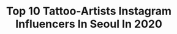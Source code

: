 ---
title: Top 10 Tattoo-Artists Instagram Influencers In Seoul In 2020
description: >-
  Find top tattoo-artists Instagram influencers in Seoul in 2020. Most popular hashtags: #colortattoo #tattoo #tattoodo #koreatattoo.
platform: Instagram
profiles:
  - username: "tattooer_manda"
    fullname: >-
      STUDIOBYSOL_MANDA
    location: "South Korea"
    followers: 30939
    engagement: 888
    commentsToLikes: 0.006748
    avatar: "https://scontent-dus1-1.cdninstagram.com/v/t51.2885-19/s320x320/64931796_2303650903286837_7337303007844892672_n.jpg?_nc_ht=scontent-dus1-1.cdninstagram.com&_nc_ohc=t1J32RHNC_wAX8ro3gC&oh=5729fa4429163ac9e25cb4a65b7f23bc&oe=5EB245A6"
    verified: false
    hashtags: "#wip, #mermaid, #poppytattoo, #blackmamba"
  - username: "q_tattoos"
    fullname: >-
      Dongkyu Lee
    location: "South Korea"
    followers: 236917
    engagement: 103
    commentsToLikes: 0.015075
    avatar: "https://scontent-ams4-1.cdninstagram.com/v/t51.2885-19/s320x320/65155117_343540626570114_8019819774135500800_n.jpg?_nc_ht=scontent-ams4-1.cdninstagram.com&_nc_ohc=lk9iQfIY7HMAX_EWXFy&oh=f9d7fcb512c1a1e8873b3ebe962ec744&oe=5EB7E0D3"
    verified: true
    hashtags: "#oscar, #qtattoo, #realismtattoo, #tattoo"
  - username: "mumi_ink"
    fullname: >-
      무미
    location: "South Korea"
    followers: 71185
    engagement: 747
    commentsToLikes: 0.006898
    avatar: "https://scontent-arn2-1.cdninstagram.com/v/t51.2885-19/s320x320/26071171_1986281718261805_3561877818079969280_n.jpg?_nc_ht=scontent-arn2-1.cdninstagram.com&_nc_ohc=5JTKqQW-avoAX-b2VJ2&oh=24a2d178cc67b926a9a9ddb7ebb3dd4b&oe=5EBC7E06"
    verified: false
    hashtags: "#cherub, #feathertattoo, #pomegranatetattoo, #microrealismtattoo"
  - username: "tattooist_yammy"
    fullname: >-
      타투이스트 야미
    location: "South Korea"
    followers: 66094
    engagement: 249
    commentsToLikes: 0.013519
    avatar: "https://scontent-lhr8-1.cdninstagram.com/v/t51.2885-19/s320x320/31557172_1880898115295291_2516472998593036288_n.jpg?_nc_ht=scontent-lhr8-1.cdninstagram.com&_nc_ohc=IaY7vAnis38AX-_GkoG&oh=31df921bda9fcec4f4f5674f182f018a&oe=5EBBC9D4"
    verified: false
    hashtags: "#tattooinspiration, #bngtattoo, #sphynxcat, #animaltattoo"
  - username: "dino_tats"
    fullname: >-
      문신하는집 DINO🦖
    location: "South Korea"
    followers: 12624
    engagement: 576
    commentsToLikes: 0.054882
    avatar: "https://scontent-ams4-1.cdninstagram.com/v/t51.2885-19/s320x320/91265083_215181013126547_3716620473233047552_n.jpg?_nc_ht=scontent-ams4-1.cdninstagram.com&_nc_ohc=Tb54QXYdnEMAX-KY_Fd&oh=d57ea5bbd425285c82fc88163e034c75&oe=5EB4635B"
    verified: false
    hashtags: "#tigertattoo, #japanesetattoos, #japaneseink, #blxckink"
  - username: "lighthouse_professional_tattoo"
    fullname: >-
      ⚓️Lighthouse Tattoo Studio
    location: "South Korea"
    followers: 29511
    engagement: 216
    commentsToLikes: 0.004690
    avatar: "https://scontent-ams4-1.cdninstagram.com/v/t51.2885-19/s320x320/66448823_711014039347556_5787554386540494848_n.jpg?_nc_ht=scontent-ams4-1.cdninstagram.com&_nc_ohc=ygW-YkOHnQUAX8qHf5t&oh=44f1642ff5ffc5803205dcb21ef5b459&oe=5EB09FB1"
    verified: false
    hashtags: ""
  - username: "seanl83"
    fullname: >-
      💥 션엘 / $E🔺N  L ☄
    location: "South Korea"
    followers: 5904
    engagement: 929
    commentsToLikes: 0.013647
    avatar: "https://scontent-atl3-1.cdninstagram.com/v/t51.2885-19/s320x320/59869889_2393356707351759_6283113081862094848_n.jpg?_nc_ht=scontent-atl3-1.cdninstagram.com&_nc_ohc=29Q9ZIW9B8YAX-xs6OE&oh=49303fca6ccac4114e41504c8bd07ac1&oe=5EB9F96D"
    verified: false
    hashtags: "#neon, #shootingday, #dope, #goodvibes"
  - username: "jemma_le_e_"
    fullname: >-
      Jemma Lee
    location: "South Korea"
    followers: 6841
    engagement: 704
    commentsToLikes: 0.016655
    avatar: "https://scontent-ams4-1.cdninstagram.com/v/t51.2885-19/s320x320/90029009_260048398321038_4548149424756359168_n.jpg?_nc_ht=scontent-ams4-1.cdninstagram.com&_nc_ohc=sCWTlu_AZ24AX_NXGeT&oh=1f0df2dde1f75020e0ec9176d4ac6903&oe=5EB94A6B"
    verified: false
    hashtags: "#photography, #expression, #ofdstudio, #secondproject"
  - username: "who_is_ryu"
    fullname: >-
      문신하는집 류(流)
    location: "South Korea"
    followers: 5481
    engagement: 523
    commentsToLikes: 0.064915
    avatar: "https://scontent-ams4-1.cdninstagram.com/v/t51.2885-19/s320x320/84174257_783252928747326_3695056202649042944_n.jpg?_nc_ht=scontent-ams4-1.cdninstagram.com&_nc_ohc=O2v2l_1YpOQAX86FcRQ&oh=1daf11cfbf80570fa22c43105a55bfc4&oe=5EB31FB1"
    verified: false
    hashtags: "#colortattoo, #darkart, #kisstattoo, #sketchtattoo"
  - username: "mumi_ink"
    fullname: >-
      무미
    location: "South Korea"
    followers: 71185
    engagement: 747
    commentsToLikes: 0.006898
    avatar: "https://scontent-arn2-1.cdninstagram.com/v/t51.2885-19/s320x320/26071171_1986281718261805_3561877818079969280_n.jpg?_nc_ht=scontent-arn2-1.cdninstagram.com&_nc_ohc=5JTKqQW-avoAX-b2VJ2&oh=24a2d178cc67b926a9a9ddb7ebb3dd4b&oe=5EBC7E06"
    verified: false
    hashtags: "#cherub, #feathertattoo, #pomegranatetattoo, #microrealismtattoo"
---
